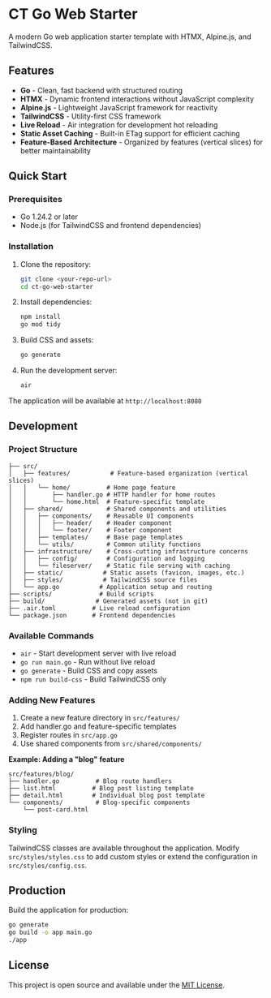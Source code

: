 # CT Go Web Starter

A modern Go web application starter template with HTMX, Alpine.js, and TailwindCSS.

## Features

- **Go** - Clean, fast backend with structured routing
- **HTMX** - Dynamic frontend interactions without JavaScript complexity
- **Alpine.js** - Lightweight JavaScript framework for reactivity
- **TailwindCSS** - Utility-first CSS framework
- **Live Reload** - Air integration for development hot reloading
- **Static Asset Caching** - Built-in ETag support for efficient caching
- **Feature-Based Architecture** - Organized by features (vertical slices) for better maintainability

## Quick Start

### Prerequisites

- Go 1.24.2 or later
- Node.js (for TailwindCSS and frontend dependencies)

### Installation

1. Clone the repository:
   ```bash
   git clone <your-repo-url>
   cd ct-go-web-starter
   ```

2. Install dependencies:
   ```bash
   npm install
   go mod tidy
   ```

3. Build CSS and assets:
   ```bash
   go generate
   ```

4. Run the development server:
   ```bash
   air
   ```

The application will be available at `http://localhost:8080`

## Development

### Project Structure

```
├── src/
│   ├── features/           # Feature-based organization (vertical slices)
│   │   └── home/          # Home page feature
│   │       ├── handler.go # HTTP handler for home routes
│   │       └── home.html  # Feature-specific template
│   ├── shared/            # Shared components and utilities
│   │   ├── components/    # Reusable UI components
│   │   │   ├── header/    # Header component
│   │   │   └── footer/    # Footer component
│   │   ├── templates/     # Base page templates
│   │   └── utils/         # Common utility functions
│   ├── infrastructure/    # Cross-cutting infrastructure concerns
│   │   ├── config/        # Configuration and logging
│   │   └── fileserver/    # Static file serving with caching
│   ├── static/           # Static assets (favicon, images, etc.)
│   ├── styles/           # TailwindCSS source files
│   └── app.go           # Application setup and routing
├── scripts/             # Build scripts
├── build/              # Generated assets (not in git)
├── .air.toml          # Live reload configuration
└── package.json       # Frontend dependencies
```

### Available Commands

- `air` - Start development server with live reload
- `go run main.go` - Run without live reload
- `go generate` - Build CSS and copy assets
- `npm run build-css` - Build TailwindCSS only

### Adding New Features

1. Create a new feature directory in `src/features/`
2. Add handler.go and feature-specific templates
3. Register routes in `src/app.go`
4. Use shared components from `src/shared/components/`

**Example: Adding a "blog" feature**
```
src/features/blog/
├── handler.go          # Blog route handlers
├── list.html          # Blog post listing template
├── detail.html        # Individual blog post template
└── components/         # Blog-specific components
    └── post-card.html
```

### Styling

TailwindCSS classes are available throughout the application. Modify `src/styles/styles.css` to add custom styles or extend the configuration in `src/styles/config.css`.

## Production

Build the application for production:

```bash
go generate
go build -o app main.go
./app
```

## License

This project is open source and available under the [MIT License](LICENSE).